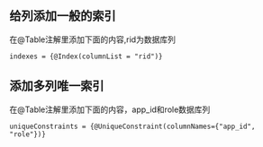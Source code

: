 ## 给列添加一般的索引
在@Table注解里添加下面的内容,rid为数据库列
```
indexes = {@Index(columnList = "rid")}
```

## 添加多列唯一索引
在@Table注解里添加下面的内容，app_id和role数据库列
```
uniqueConstraints = {@UniqueConstraint(columnNames={"app_id", "role"})}
```

